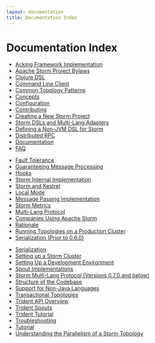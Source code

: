 ```yaml
---
layout: documentation
title: Documentation Index
---
```

<!--Content Begin-->
<div class="content">
	<div class="container-fluid">
    	<div class="row">
        	<div class="col-md-12">
            	<h1 class="page-title">Documentation Index</h1>
            </div>
        </div>
        <div class="row">
            <div class="col-md-4">
                <ul class="documentation-list">
                    <li><a href="/documentation/Acking-framework-implementation.html">Acking Framework Implementation</a></li>
                    <li><a href="/contribute/byLaws.html">Apache Storm Project Bylaws</a></li>
                    <li><a href="/documentation/clojure-dsl.html">Clojure DSL</a></li>
                    <li><a href="/documentation/command-line-client.html">Command Line Client</a></li>
                    <li><a href="/documentation/common-patterns.html">Common Topology Patterns</a></li>
                    <li><a href="/documentation/concepts.html">Concepts</a></li>
                    <li><a href="/documentation/configuration.html">Configuration</a></li>
                    <li><a href="/documentation/contributing-to-Storm.html">Contributing</a></li>
                    <li><a href="/documentation/creating-project.html">Creating a New Storm Project</a></li>
                    <li><a href="/documentation/DSLs-and-multilang-adapters.html">Storm DSLs and Multi-Lang Adapters</a></li>
                    <li><a href="/documentation/defining-non-jvm-language-dsl-for-storm.html">Defining a Non-JVM DSL for Storm</a></li>
                    <li><a href="/documentation/distributed-rpc.html">Distributed RPC</a></li>
                    <li><a href="/documentation.html">Documentation</a></li>
                    <li><a href="/documentation/faq.html">FAQ</a></li>
                </ul>
            </div>
            <div class="col-md-4">
                <ul class="documentation-list">
                    <li><a href="/documentation/fault-tolerance.html">Fault Tolerance</a></li>
                    <li><a href="/documentation/guaranteeing-message-processing.html">Guaranteeing Message Processing</a></li>
                    <li><a href="/documentation/hooks.html">Hooks</a></li>
                    <li><a href="/documentation/implementation-docs.html">Storm Internal Implementation</a></li>
                    <li><a href="/documentation/kestrel-and-storm.html">Storm and Kestrel</a></li>
                    <!--<li><a href="/documentation/Lifecycle-of-a-topology.html">Lifecycle of a Storm Topology</a></li>-->
                    <li><a href="/documentation/local-mode.html">Local Mode</a></li>
                    <li><a href="/documentation/Message-passing-implementation.html">Message Passing Implementation</a></li>
                    <li><a href="/documentation/metrics.html">Storm Metrics</a></li>
                    <li><a href="/documentation/multilang-protocol.html">Multi-Lang Protocol</a></li>
                    <li><a href="/powered-by.html">Companies Using Apache Storm</a></li>
                    <li><a href="/rationale.html">Rationale</a></li>
                    <li><a href="/documentation/running-topologies-on-production-cluster.html">Running Topologies on a Production Cluster</a></li>
                    <li><a href="/documentation/Serialization-(prior-to-0.6.0).html">Serialization (Prior to 0.6.0)</a></li>
                </ul>
            </div>
            <div class="col-md-4">
                <ul class="documentation-list">
                    <li><a href="/documentation/serialization.html">Serialization</a></li>
                    <li><a href="/documentation/setting-up-a-Storm-cluster.html">Setting up a Storm Cluster</a></li>
                    <li><a href="/setting-up.html">Setting Up a Development Environment</a></li>
                    <li><a href="/documentation/Spout-implementations.html">Spout Implementations</a></li>
                    <li><a href="/documentation/storm-multi-language-protocol-(versions-0.7.0-and-below).html">Storm Multi-Lang Protocol (Versions 0.7.0 and below)</a></li>
                    <li><a href="/documentation/structure-of-codebase.html">Structure of the Codebase</a></li>
                    <li><a href="/documentation/support-for-non-jvm-languages.html">Support for Non-Java Languages</a></li>
                    <li><a href="/documentation/transactional-topologies.html">Transactional Topologies</a></li>
                    <li><a href="/documentation/trident-api-overview.html">Trident API Overview</a></li>
                    <li><a href="/documentation/trident-spouts.html">Trident Spouts</a></li>
                    <li><a href="/documentation/trident-tutorial.html">Trident Tutorial</a></li>
                    <li><a href="/documentation/troubleshooting.html">Troubleshooting</a></li>
                    <li><a href="/tutorial.html">Tutorial</a></li>
                    <li><a href="/documentation/understanding-parallelism-of-storm-topology.html">Understanding the Parallelism of a Storm Topology</a></li>
                </ul>
            </div>
        </div>
    </div>
</div>
<!--Content End-->
